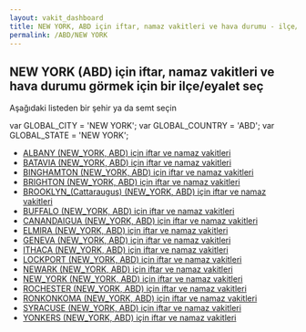 ```yaml
---
layout: vakit_dashboard
title: NEW YORK, ABD için iftar, namaz vakitleri ve hava durumu - ilçe/eyalet seç
permalink: /ABD/NEW YORK
---
```


## NEW YORK (ABD) için iftar, namaz vakitleri ve hava durumu  görmek için bir ilçe/eyalet seç

Aşağıdaki listeden bir şehir ya da semt seçin



  var GLOBAL_CITY = 'NEW YORK';
  var GLOBAL_COUNTRY = 'ABD';
  var GLOBAL_STATE = 'NEW YORK';
* [ALBANY (NEW_YORK, ABD) için iftar ve namaz vakitleri](/ABD/NEW_YORK/ALBANY)
* [BATAVIA (NEW_YORK, ABD) için iftar ve namaz vakitleri](/ABD/NEW_YORK/BATAVIA)
* [BINGHAMTON (NEW_YORK, ABD) için iftar ve namaz vakitleri](/ABD/NEW_YORK/BINGHAMTON)
* [BRIGHTON (NEW_YORK, ABD) için iftar ve namaz vakitleri](/ABD/NEW_YORK/BRIGHTON)
* [BROOKLYN_(Cattaraugus) (NEW_YORK, ABD) için iftar ve namaz vakitleri](/ABD/NEW_YORK/BROOKLYN_(Cattaraugus))
* [BUFFALO (NEW_YORK, ABD) için iftar ve namaz vakitleri](/ABD/NEW_YORK/BUFFALO)
* [CANANDAIGUA (NEW_YORK, ABD) için iftar ve namaz vakitleri](/ABD/NEW_YORK/CANANDAIGUA)
* [ELMIRA (NEW_YORK, ABD) için iftar ve namaz vakitleri](/ABD/NEW_YORK/ELMIRA)
* [GENEVA (NEW_YORK, ABD) için iftar ve namaz vakitleri](/ABD/NEW_YORK/GENEVA)
* [ITHACA (NEW_YORK, ABD) için iftar ve namaz vakitleri](/ABD/NEW_YORK/ITHACA)
* [LOCKPORT (NEW_YORK, ABD) için iftar ve namaz vakitleri](/ABD/NEW_YORK/LOCKPORT)
* [NEWARK (NEW_YORK, ABD) için iftar ve namaz vakitleri](/ABD/NEW_YORK/NEWARK)
* [NEW_YORK (NEW_YORK, ABD) için iftar ve namaz vakitleri](/ABD/NEW_YORK/NEW_YORK)
* [ROCHESTER (NEW_YORK, ABD) için iftar ve namaz vakitleri](/ABD/NEW_YORK/ROCHESTER)
* [RONKONKOMA (NEW_YORK, ABD) için iftar ve namaz vakitleri](/ABD/NEW_YORK/RONKONKOMA)
* [SYRACUSE (NEW_YORK, ABD) için iftar ve namaz vakitleri](/ABD/NEW_YORK/SYRACUSE)
* [YONKERS (NEW_YORK, ABD) için iftar ve namaz vakitleri](/ABD/NEW_YORK/YONKERS)
</script>
<script type="text/javascript">
